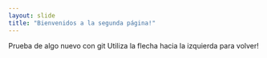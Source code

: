 ```yaml
---
layout: slide
title: "Bienvenidos a la segunda página!"
---
```

Prueba de algo nuevo con git
Utiliza la flecha hacia la izquierda para volver!
